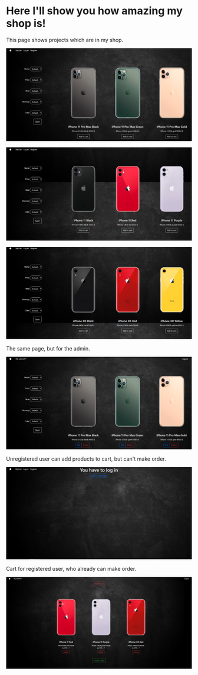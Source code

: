 # Here I'll show you how amazing my shop is!
This page shows projects which are in my shop.

![](/web/view/images/projectView/allProducts1.png)

![](/web/view/images/projectView/allProducts2.png)

![](/web/view/images/projectView/allProducts3.png)

The same page, but for the admin.

![](/web/view/images/projectView/allProductsForAdmin.png)

Unregistered user can add products to cart, but can't make order.

![](/web/view/images/projectView/actionUnknownUser.png)

Cart for registered user, who already can make order.

![](/web/view/images/projectView/cartForKnownUser.png)




